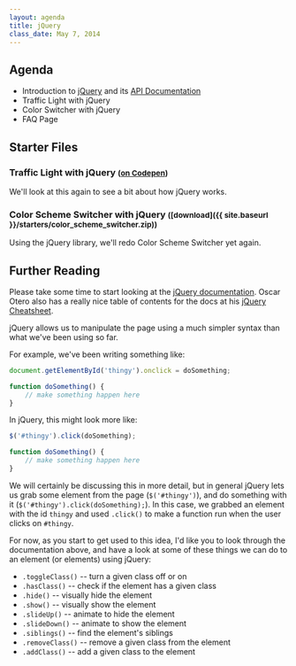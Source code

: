 ```yaml
---
layout: agenda
title: jQuery
class_date: May 7, 2014
---
```


Agenda
------

* Introduction to [jQuery](http://jquery.com) and its [API Documentation](http://api.jquery.com)
* Traffic Light with jQuery
* Color Switcher with jQuery
* FAQ Page


Starter Files
-------------

### Traffic Light with jQuery <small>([on Codepen](http://codepen.io/nevan/pen/cyDHr))</small>

We'll look at this again to see a bit about how jQuery works.

### Color Scheme Switcher with jQuery <small>([download]({{ site.baseurl }}/starters/color_scheme_switcher.zip))</small>

Using the jQuery library, we'll redo Color Scheme Switcher yet again.


Further Reading
---------------

Please take some time to start looking at the [jQuery documentation](http://api.jquery.com). Oscar Otero also has a really nice table of contents for the docs at his [jQuery Cheatsheet](http://oscarotero.com/jquery/).

jQuery allows us to manipulate the page using a much simpler syntax than what we've been using so far.

For example, we've been writing something like:

```js
document.getElementById('thingy').onclick = doSomething;

function doSomething() {
	// make something happen here
}
```

In jQuery, this might look more like:

```js
$('#thingy').click(doSomething);

function doSomething() {
	// make something happen here
}
```

We will certainly be discussing this in more detail, but in general jQuery lets us grab some element from the page (`$('#thingy')`), and do something with it (`$('#thingy').click(doSomething);`). In this case, we grabbed an element with the id `thingy` and used `.click()` to make a function run when the user clicks on `#thingy`.

For now, as you start to get used to this idea, I'd like you to look through the documentation above, and have a look at some of these things we can do to an element (or elements) using jQuery:

* `.toggleClass()` -- turn a given class off or on
* `.hasClass()` -- check if the element has a given class
* `.hide()` -- visually hide the element
* `.show()` -- visually show the element
* `.slideUp()` -- animate to hide the element
* `.slideDown()` -- animate to show the element
* `.siblings()` -- find the element's siblings
* `.removeClass()` -- remove a given class from the element
* `.addClass()` -- add a given class to the element